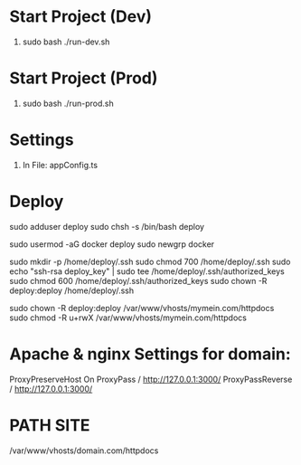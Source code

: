 # Start Project (Dev)
1) sudo bash ./run-dev.sh

# Start Project (Prod)
1) sudo bash ./run-prod.sh

# Settings
1) In File: appConfig.ts

# Deploy
sudo adduser deploy
sudo chsh -s /bin/bash deploy

sudo usermod -aG docker deploy
sudo newgrp docker

sudo mkdir -p /home/deploy/.ssh
sudo chmod 700 /home/deploy/.ssh
sudo echo "ssh-rsa deploy_key" | sudo tee /home/deploy/.ssh/authorized_keys
sudo chmod 600 /home/deploy/.ssh/authorized_keys
sudo chown -R deploy:deploy /home/deploy/.ssh

sudo chown -R deploy:deploy /var/www/vhosts/mymein.com/httpdocs
sudo chmod -R u+rwX /var/www/vhosts/mymein.com/httpdocs

# Apache & nginx Settings for domain:
ProxyPreserveHost On
ProxyPass / http://127.0.0.1:3000/
ProxyPassReverse / http://127.0.0.1:3000/

# PATH SITE
/var/www/vhosts/domain.com/httpdocs